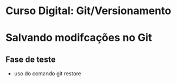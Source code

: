 # Curso Digital: Git/Versionamento

# Salvando modifcações no Git

## Fase de teste

* uso do comando git restore